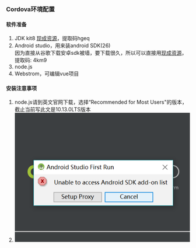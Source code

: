 ### Cordova环境配置
#### 软件准备
1. JDK kit8 [现成资源](https://pan.baidu.com/s/1BSsaVC5uh6-IvreP_s84VQ)，提取码hgeq
2. Android studio，用来装android SDK(26)  
      因为直接从谷歌下载安卓sdk被墙，要下载很久，所以可以直接用[现成资源](https://pan.baidu.com/s/1pAWxwBGPMa2RGCZZG-mN9g)，提取码: 4km9
3. node.js
4. Webstrom，可编辑vue项目

#### 安装注意事项  
1. node.js请到英文官网下载，选择“Recommended for Most Users"的版本，截止当前写此文是10.13.0LTS版本  
2. ![Android Studio](../images/cordova/android01.png) 
